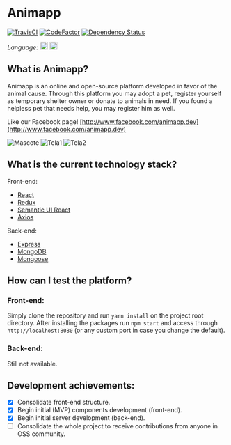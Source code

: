 # Animapp
[![TravisCI](https://api.travis-ci.org/animapp-dev/animapp.svg?branch=dev)](https://travis-ci.org/animapp-dev/)
[![CodeFactor](https://www.codefactor.io/repository/github/animapp-dev/animapp/badge)](https://www.codefactor.io/repository/github/animapp-dev/animapp)
[![Dependency Status](https://gemnasium.com/badges/github.com/animapp-dev/animapp.svg)](https://gemnasium.com/github.com/animapp-dev/animapp)

*Language:*
[<img height=18 title="Português" alt="Português" src="https://lipis.github.io/flag-icon-css/flags/4x3/br.svg">](README.md)
[<img height=18 title="Inglês" alt="Inglês" src="https://lipis.github.io/flag-icon-css/flags/4x3/um.svg">](README.en-US.md)

## What is Animapp?

Animapp is an online and open-source platform developed in favor of the animal cause. Through this platform you may adopt a pet, register yourself as temporary shelter owner or donate to animals in need. If you found a helpless pet that needs help, you may register him as well.

Like our Facebook page! [http://www.facebook.com/animapp.dev](http://www.facebook.com/animapp.dev)

![Mascote](http://i.imgur.com/HYRreHI.png)
![Tela1](http://i.imgur.com/GskS6NH.png)
![Tela2](http://i.imgur.com/XDa192l.png)

## What is the current technology stack?

Front-end:
* [React](https://facebook.github.io/react/)
* [Redux](http://redux.js.org/)
* [Semantic UI React](http://react.semantic-ui.com)
* [Axios](https://github.com/mzabriskie/axios)

Back-end:
* [Express](http://expressjs.com)
* [MongoDB](https://www.mongodb.com/)
* [Mongoose](http://mongoosejs.com/)

## How can I test the platform?

### Front-end:

Simply clone the repository and run `yarn install` on the project root directory. After installing the packages run `npm start` and access through `http://localhost:8080` (or any custom port in case you change the default).

### Back-end:

Still not available.

## Development achievements:

- [x] Consolidate front-end structure.
- [x] Begin initial (MVP) components development (front-end).
- [x] Begin initial server development (back-end).
- [ ] Consolidate the whole project to receive contributions from anyone in OSS community.
